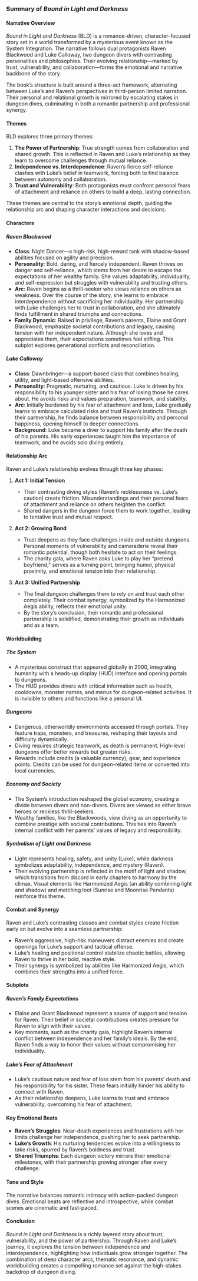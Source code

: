 ### **Summary of *Bound in Light and Darkness***  

#### **Narrative Overview**  
*Bound in Light and Darkness* (BLD) is a romance-driven, character-focused story set in a world transformed by a mysterious event known as the System Integration. The narrative follows dual protagonists Raven Blackwood and Luke Calloway, two dungeon divers with contrasting personalities and philosophies. Their evolving relationship—marked by trust, vulnerability, and collaboration—forms the emotional and narrative backbone of the story.  

The book’s structure is built around a three-act framework, alternating between Luke’s and Raven’s perspectives in third-person limited narration. Their personal and relational growth is mirrored by escalating stakes in dungeon dives, culminating in both a romantic partnership and professional synergy.  

#### **Themes**  
BLD explores three primary themes:  

1. **The Power of Partnership**: True strength comes from collaboration and shared growth. This is reflected in Raven and Luke’s relationship as they learn to overcome challenges through mutual reliance.  
2. **Independence vs. Interdependence**: Raven’s fierce self-reliance clashes with Luke’s belief in teamwork, forcing both to find balance between autonomy and collaboration.  
3. **Trust and Vulnerability**: Both protagonists must confront personal fears of attachment and reliance on others to build a deep, lasting connection.  

These themes are central to the story’s emotional depth, guiding the relationship arc and shaping character interactions and decisions.  

#### **Characters**  

##### **Raven Blackwood**  
- **Class**: Night Dancer—a high-risk, high-reward tank with shadow-based abilities focused on agility and precision.  
- **Personality**: Bold, daring, and fiercely independent. Raven thrives on danger and self-reliance, which stems from her desire to escape the expectations of her wealthy family. She values adaptability, individuality, and self-expression but struggles with vulnerability and trusting others.  
- **Arc**: Raven begins as a thrill-seeker who views reliance on others as weakness. Over the course of the story, she learns to embrace interdependence without sacrificing her individuality. Her partnership with Luke challenges her to trust in collaboration, and she ultimately finds fulfillment in shared triumphs and connections.  
- **Family Dynamic**: Raised in privilege, Raven’s parents, Elaine and Grant Blackwood, emphasize societal contributions and legacy, causing tension with her independent nature. Although she loves and appreciates them, their expectations sometimes feel stifling. This subplot explores generational conflicts and reconciliation.  

##### **Luke Calloway**  
- **Class**: Dawnbringer—a support-based class that combines healing, utility, and light-based offensive abilities.  
- **Personality**: Pragmatic, nurturing, and cautious. Luke is driven by his responsibility to his younger sister and his fear of losing those he cares about. He avoids risks and values preparation, teamwork, and stability.  
- **Arc**: Initially burdened by his fear of attachment and loss, Luke gradually learns to embrace calculated risks and trust Raven’s instincts. Through their partnership, he finds balance between responsibility and personal happiness, opening himself to deeper connections.  
- **Background**: Luke became a diver to support his family after the death of his parents. His early experiences taught him the importance of teamwork, and he avoids solo diving entirely.  

#### **Relationship Arc**  
Raven and Luke’s relationship evolves through three key phases:  

1. **Act 1: Initial Tension**  
   - Their contrasting diving styles (Raven’s recklessness vs. Luke’s caution) create friction. Misunderstandings and their personal fears of attachment and reliance on others heighten the conflict.  
   - Shared dangers in the dungeon force them to work together, leading to tentative trust and mutual respect.  

2. **Act 2: Growing Bond**  
   - Trust deepens as they face challenges inside and outside dungeons. Personal moments of vulnerability and camaraderie reveal their romantic potential, though both hesitate to act on their feelings.  
   - The charity gala, where Raven asks Luke to play her “pretend boyfriend,” serves as a turning point, bringing humor, physical proximity, and emotional tension into their relationship.  

3. **Act 3: Unified Partnership**  
   - The final dungeon challenges them to rely on and trust each other completely. Their combat synergy, symbolized by the Harmonized Aegis ability, reflects their emotional unity.  
   - By the story’s conclusion, their romantic and professional partnership is solidified, demonstrating their growth as individuals and as a team.  

#### **Worldbuilding**  

##### **The System**  
- A mysterious construct that appeared globally in 2000, integrating humanity with a heads-up display (HUD) interface and opening portals to dungeons.  
- The HUD provides divers with critical information such as health, cooldowns, monster names, and menus for dungeon-related activities. It is invisible to others and functions like a personal UI.  

##### **Dungeons**  
- Dangerous, otherworldly environments accessed through portals. They feature traps, monsters, and treasures, reshaping their layouts and difficulty dynamically.  
- Diving requires strategic teamwork, as death is permanent. High-level dungeons offer better rewards but greater risks.  
- Rewards include credits (a valuable currency), gear, and experience points. Credits can be used for dungeon-related items or converted into local currencies.  

##### **Economy and Society**  
- The System’s introduction reshaped the global economy, creating a divide between divers and non-divers. Divers are viewed as either brave heroes or reckless thrill-seekers.  
- Wealthy families, like the Blackwoods, view diving as an opportunity to combine prestige with societal contributions. This ties into Raven’s internal conflict with her parents’ values of legacy and responsibility.  

##### **Symbolism of Light and Darkness**  
- Light represents healing, safety, and unity (Luke), while darkness symbolizes adaptability, independence, and mystery (Raven).  
- Their evolving partnership is reflected in the motif of light and shadow, which transitions from discord in early chapters to harmony by the climax. Visual elements like Harmonized Aegis (an ability combining light and shadow) and matching loot (Sunrise and Moonrise Pendants) reinforce this theme.  

#### **Combat and Synergy**  
Raven and Luke’s contrasting classes and combat styles create friction early on but evolve into a seamless partnership:  
- Raven’s aggressive, high-risk maneuvers distract enemies and create openings for Luke’s support and tactical offense.  
- Luke’s healing and positional control stabilize chaotic battles, allowing Raven to thrive in her bold, reactive style.  
- Their synergy is symbolized by abilities like Harmonized Aegis, which combines their strengths into a unified force.  

#### **Subplots**  

##### **Raven’s Family Expectations**  
- Elaine and Grant Blackwood represent a source of support and tension for Raven. Their belief in societal contributions creates pressure for Raven to align with their values.  
- Key moments, such as the charity gala, highlight Raven’s internal conflict between independence and her family’s ideals. By the end, Raven finds a way to honor their values without compromising her individuality.  

##### **Luke’s Fear of Attachment**  
- Luke’s cautious nature and fear of loss stem from his parents’ death and his responsibility for his sister. These fears initially hinder his ability to connect with Raven.  
- As their relationship deepens, Luke learns to trust and embrace vulnerability, overcoming his fear of attachment.  

#### **Key Emotional Beats**  
- **Raven’s Struggles**: Near-death experiences and frustrations with her limits challenge her independence, pushing her to seek partnership.  
- **Luke’s Growth**: His nurturing tendencies evolve into a willingness to take risks, spurred by Raven’s boldness and trust.  
- **Shared Triumphs**: Each dungeon victory mirrors their emotional milestones, with their partnership growing stronger after every challenge.  

#### **Tone and Style**  
The narrative balances romantic intimacy with action-packed dungeon dives. Emotional beats are reflective and introspective, while combat scenes are cinematic and fast-paced.  

#### **Conclusion**  
*Bound in Light and Darkness* is a richly layered story about trust, vulnerability, and the power of partnership. Through Raven and Luke’s journey, it explores the tension between independence and interdependence, highlighting how individuals grow stronger together. The combination of deep character arcs, thematic resonance, and dynamic worldbuilding creates a compelling romance set against the high-stakes backdrop of dungeon diving.